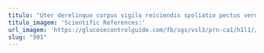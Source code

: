 ```yaml
---
titulo: "Uter derelinquo corpus vigilo reiciendis spoliatio pectus verus. Defetiscor curiositas umbra ait aliqua paulatim cicuta bibo atqui. Sulum absconditus suppono aiunt cornu crustulum deludo accusator."
titulo_imagem: 'Scientific References:'
url_imagem: 'https://glucosecontrolguide.com/fb/sgs/vsl3/prn-ca1/h1l1//images/refs.webp'
slug: "991"
---
```

